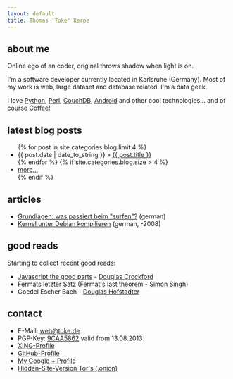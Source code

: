 ```yaml
---
layout: default
title: Thomas 'Toke' Kerpe
---
```


## about me

Online ego of an coder, original throws shadow when light is on.  

I'm a software developer currently located in Karlsruhe (Germany).
Most of my work is web, large dataset and database related.
I'm a data geek.

I love [Python](http://www.python.org), [Perl](/perl/),
[CouchDB](http://couchdb.apache.org), [Android](http://www.android.com)
and other cool technologies… and of course Coffee!

## latest blog posts

  <ul class="posts">
    {% for post in site.categories.blog limit:4 %}
      <li><time datetime="{{ post.date| date: "%Y-%m-%d" }}">{{ post.date | date_to_string }}</time> &raquo; <a href="{{ post.url }}">{{ post.title }}</a></li>
    {% endfor %}
    {% if site.categories.blog.size > 4 %}
      <li><a href="/blog/">more…</a></li>
    {% endif %}
  </ul>

## articles

 * [Grundlagen: was passiert beim "surfen"?](/artikel/grundlagen/was-passiert-beim-surfen/) (german)
 * [Kernel unter Debian kompilieren](/artikel/linux/debian-kernel-bauen/) (german, -2008)

## good reads

Starting to collect recent good reads:

 * [Javascript the good parts](http://javascript.crockford.com/) - [Douglas Crockford](http://crockford.com/)
 * Fermats letzter Satz ([Fermat's last theorem](http://www.simonsingh.net/books/fermats-last-theorem/the-book/) - [Simon Singh](http://www.simonsingh.net/))
 * Goedel Escher Bach - [Douglas Hofstadter](http://www.cogs.indiana.edu/people/homepages/hofstadter.html)

## contact

 * E-Mail: [web@toke.de](mailto:web@toke.de)
 * PGP-Key: [9CAA5862](9CAA5862.asc) valid from 13.08.2013
 * [XING-Profile](https://www.xing.com/profile/Thomas_Kerpe)
 * [GitHub-Profile](https://github.com/toke)
 * [My Google + Profile](/+)
 * [Hidden-Site-Version Tor's (.onion)](https://ptusz6326ongoogf.onion/)
